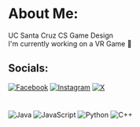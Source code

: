 # About Me:
UC Santa Cruz CS Game Design<br>I'm currently working on a VR Game 💫 <br>


## Socials:
[![Facebook](https://img.shields.io/badge/Facebook-%231877F2.svg?logo=Facebook&logoColor=white)](https://www.facebook.com/aidan.gu.7/) [![Instagram](https://img.shields.io/badge/Instagram-%23E4405F.svg?logo=Instagram&logoColor=white)](https://www.instagram.com/aidan._.gu/) [![X](https://img.shields.io/badge/X-black.svg?logo=X&logoColor=white)](https://twitter.com/Aidan_Gu) 

#
![Java](https://img.shields.io/badge/java-%23ED8B00.svg?style=for-the-badge&logo=openjdk&logoColor=white) ![JavaScript](https://img.shields.io/badge/javascript-%23323330.svg?style=for-the-badge&logo=javascript&logoColor=%23F7DF1E) ![Python](https://img.shields.io/badge/python-3670A0?style=for-the-badge&logo=python&logoColor=ffdd54) ![C++](https://img.shields.io/badge/c++-%2300599C.svg?style=for-the-badge&logo=c%2B%2B&logoColor=white) 
